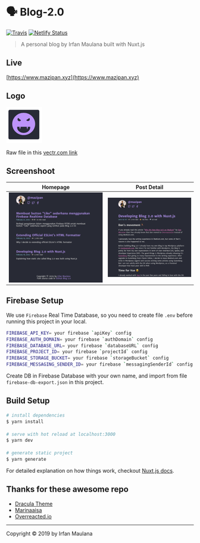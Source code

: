 # 🗣 Blog-2.0

[![Travis](https://img.shields.io/travis/mazipan/blog-2.0.svg)](https://travis-ci.org/mazipan/blog-2.0) [![Netlify Status](https://api.netlify.com/api/v1/badges/4f1c2c07-6893-4973-858b-66a8809e7e96/deploy-status)](https://app.netlify.com/sites/mazipan-blog/deploys)

> A personal blog by Irfan Maulana built with Nuxt.js

## Live

[https://www.mazipan.xyz](https://www.mazipan.xyz)

## Logo

![Logo](static/favicon-96x96.png)

Raw file in this [vectr.com link](https://vectr.com/mazipan/i7V7tBB5z.png?width=512&height=512&select=i7V7tBB5zpage0)

## Screenshoot

| Homepage                              |  Post Detail                      |
| :-----------------------------------: | :------------------------------:  |
| ![Homepage](screenshoot-homepage.png) | ![Detail](screenshoot-detail.png) |

## Firebase Setup

We use `Firebase` Real Time Database, so you need to create file `.env` before running this project in your local.

```bash
FIREBASE_API_KEY= your firebase `apiKey` config
FIREBASE_AUTH_DOMAIN= your firebase `authDomain` config
FIREBASE_DATABASE_URL= your firebase `databaseURL` config
FIREBASE_PROJECT_ID= your firebase `projectId` config
FIREBASE_STORAGE_BUCKET= your firebase `storageBucket` config
FIREBASE_MESSAGING_SENDER_ID= your firebase `messagingSenderId` config
```

Create DB in Firebase Database with your own name, and import from file `firebase-db-export.json` in this project.

## Build Setup

``` bash
# install dependencies
$ yarn install

# serve with hot reload at localhost:3000
$ yarn dev

# generate static project
$ yarn generate
```

For detailed explanation on how things work, checkout [Nuxt.js docs](https://nuxtjs.org).

## Thanks for these awesome repo

+ [Dracula Theme](https://github.com/dracula/dracula-theme)
+ [Marinaaisa](https://github.com/marinaaisa/marinaaisa-website-2018)
+ [Overreacted.io](https://overreacted.io/)

------

Copyright © 2019 by Irfan Maulana
